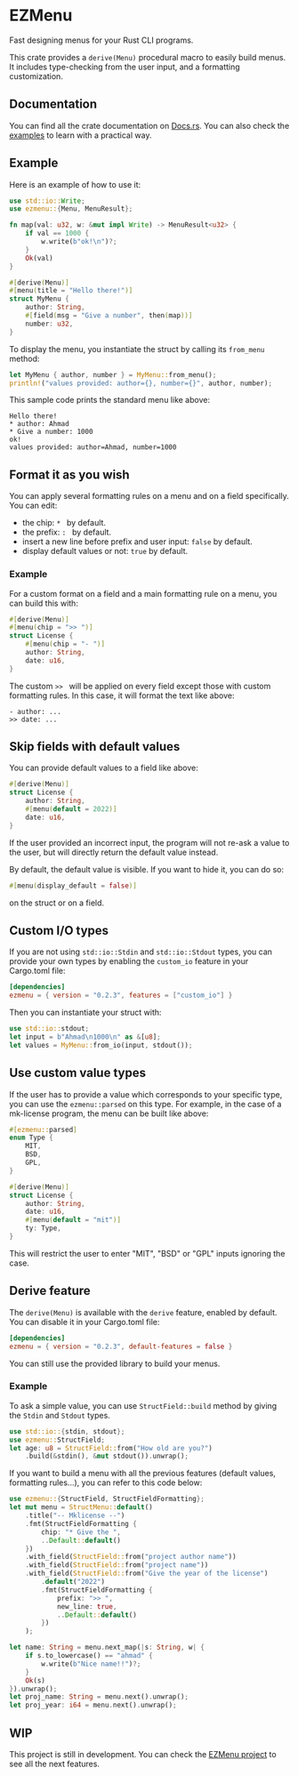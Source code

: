 # EZMenu

Fast designing menus for your Rust CLI programs.

This crate provides a `derive(Menu)` procedural macro to easily build menus.
It includes type-checking from the user input, and a formatting customization.

## Documentation

You can find all the crate documentation on [Docs.rs](https://docs.rs/ezmenu).
You can also check the [examples](examples) to learn with a practical way.

## Example

Here is an example of how to use it:

```rust
use std::io::Write;
use ezmenu::{Menu, MenuResult};

fn map(val: u32, w: &mut impl Write) -> MenuResult<u32> {
    if val == 1000 {
        w.write(b"ok!\n")?;
    }
    Ok(val)
}

#[derive(Menu)]
#[menu(title = "Hello there!")]
struct MyMenu {
    author: String,
    #[field(msg = "Give a number", then(map))]
    number: u32,
}
```

To display the menu, you instantiate the struct by calling its `from_menu` method:

```rust
let MyMenu { author, number } = MyMenu::from_menu();
println!("values provided: author={}, number={}", author, number);
```

This sample code prints the standard menu like above:

```
Hello there!
* author: Ahmad
* Give a number: 1000
ok!
values provided: author=Ahmad, number=1000
```

## Format it as you wish

You can apply several formatting rules on a menu and on a field specifically.
You can edit:
* the chip: `* ` by default.
* the prefix: `: ` by default.
* insert a new line before prefix and user input: `false` by default.
* display default values or not: `true` by default.

### Example

For a custom format on a field and a main formatting rule on a menu, you can build this with:
```rust
#[derive(Menu)]
#[menu(chip = ">> ")]
struct License {
    #[menu(chip = "- ")]
    author: String,
    date: u16,
}
```

The custom `>> ` will be applied on every field except those with custom formatting rules.
In this case, it will format the text like above:

```
- author: ...
>> date: ...
```

## Skip fields with default values

You can provide default values to a field like above:

```rust
#[derive(Menu)]
struct License {
    author: String,
    #[menu(default = 2022)]
    date: u16,
}
```

If the user provided an incorrect input, the program will not re-ask a value to the user,
but will directly return the default value instead.

By default, the default value is visible. If you want to hide it, you can do so:
```rust
#[menu(display_default = false)]
```
on the struct or on a field.

## Custom I/O types

If you are not using `std::io::Stdin` and `std::io::Stdout` types, you can provide your own
types by enabling the `custom_io` feature in your Cargo.toml file:

```toml
[dependencies]
ezmenu = { version = "0.2.3", features = ["custom_io"] }
```

Then you can instantiate your struct with:

```rust
use std::io::stdout;
let input = b"Ahmad\n1000\n" as &[u8];
let values = MyMenu::from_io(input, stdout());
```

## Use custom value types

If the user has to provide a value which corresponds to your specific type,
you can use the `ezmenu::parsed` on this type.
For example, in the case of a mk-license program, the menu can be built like above:

```rust
#[ezmenu::parsed]
enum Type {
    MIT,
    BSD,
    GPL,
}

#[derive(Menu)]
struct License {
    author: String,
    date: u16,
    #[menu(default = "mit")]
    ty: Type,
}
```

This will restrict the user to enter "MIT", "BSD" or "GPL" inputs ignoring the case.

## Derive feature

The `derive(Menu)` is available with the `derive` feature, enabled by default.
You can disable it in your Cargo.toml file:
```toml
[dependencies]
ezmenu = { version = "0.2.3", default-features = false }
```

You can still use the provided library to build your menus.

### Example

To ask a simple value, you can use `StructField::build` method by giving the `Stdin`
and `Stdout` types.

```rust
use std::io::{stdin, stdout};
use ezmenu::StructField;
let age: u8 = StructField::from("How old are you?")
    .build(&stdin(), &mut stdout()).unwrap();
```

If you want to build a menu with all the previous features (default values, formatting rules...),
you can refer to this code below:
```rust
use ezmenu::{StructField, StructFieldFormatting};
let mut menu = StructMenu::default()
    .title("-- Mklicense --")
    .fmt(StructFieldFormatting {
        chip: "* Give the ",
        ..Default::default()
    })
    .with_field(StructField::from("project author name"))
    .with_field(StructField::from("project name"))
    .with_field(StructField::from("Give the year of the license")
        .default("2022")
        .fmt(StructFieldFormatting {
            prefix: ">> ",
            new_line: true,
            ..Default::default()
        })
    );

let name: String = menu.next_map(|s: String, w| {
    if s.to_lowercase() == "ahmad" {
        w.write(b"Nice name!!")?;
    }
    Ok(s)
}).unwrap();
let proj_name: String = menu.next().unwrap();
let proj_year: i64 = menu.next().unwrap();
```

## WIP

This project is still in development.
You can check the [EZMenu project](https://github.com/users/ahbalbk/projects/4) to see all the next features.
